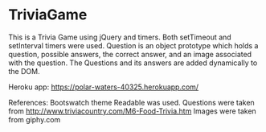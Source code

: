 # TriviaGame
This is a Trivia Game using jQuery and timers.
Both setTimeout and setInterval timers were used. 
Question is an object prototype which holds a question, possible answers, the correct answer, and an image associated with the question.
The Questions and its answers are added dynamically to the DOM.

Heroku app: https://polar-waters-40325.herokuapp.com/

References:
Bootswatch theme Readable was used.
Questions were taken from http://www.triviacountry.com/M6-Food-Trivia.htm
Images were taken from giphy.com
